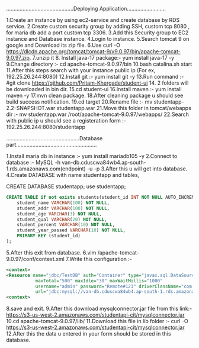 .............................................Deploying Application..........................

1.Create an instance by using ec2-service and create database by RDS service.
2.Create custom security group by adding SSH, custom tcp 8080 , for maria db add a port custom tcp 3306.
3.Add this Security group to EC2 instance and Database instance.
4.Login to instance.
5.Search tomcat 9 on google and Download its zip file.
6.Use curl -O https://dlcdn.apache.org/tomcat/tomcat-9/v9.0.97/bin/apache-tomcat-9.0.97.zip.
7.unzip it
8. Install java-17 package:-
yum install java-17 -y
9.Change directory :- cd apache-tomcat-9.0.97/bin
10.bash catalina.sh start
11.After this steps search with your instance public ip (For ex, 192.25.26.244:8080)
12.Install git :- yum install git -y
13.Run command :- #git clone https://github.com/Pritam-Khergade/student-ui
14. 2 folders will be downloaded in bin dir.
15.cd student-ui
16.Install maven :- yum install maven -y
17.mvn clean package.
18.After cleaning package u should see build success notification.
19.cd target
20.Rename file :- mv studentapp-2.2-SNAPSHOT.war studentapp.war
21.Move this folder in tomcat/webapps dir :- 
mv studentapp.war /root/apache-tomcat-9.0.97/webapps/
22.Search with public ip u should see a registeration form :- 192.25.26.244:8080/studentapp

.................................................Database part......................................................

1.Install maria db in instance :-  yum install mariadb105 -y
2.Connect to database :- MySQL -h van-db.cduscwa84wb4.ap-south-1.rds.amazonaws.com(endpoint) -u <username-admin> -p <password>
3.After this u will get into database.
4.Create DATABASE with name studentapp and tables,

CREATE DATABASE studentapp;
use studentapp;

```sql
CREATE TABLE if not exists students(student_id INT NOT NULL AUTO_INCREMENT,
	student_name VARCHAR(100) NOT NULL,
    student_addr VARCHAR(100) NOT NULL,
	student_age VARCHAR(3) NOT NULL,
	student_qual VARCHAR(20) NOT NULL,
	student_percent VARCHAR(10) NOT NULL,
	student_year_passed VARCHAR(10) NOT NULL,
	PRIMARY KEY (student_id)
);
```

5.After this exit from database.
6.vim /apache-tomcat-9.0.97/conf/context.xml
7.Write this configuration :- 

```xml
<context>
<Resource name="jdbc/TestDB" auth="Container" type="javax.sql.DataSource"
           maxTotal="500" maxIdle="30" maxWaitMillis="1000"
           username="admin" password="Remote#123" driverClassName="com.mysql.jdbc.Driver"
           url="jdbc:mysql://van-db.cduscwa84wb4.ap-south-1.rds.amazonaws.com:3306/studentapp?useUnicode=yes&amp;characterEncoding=utf8"/>
<context>
```
8.save and exit.
9.After this download mysqlconnector.jar file from this link:- 
https://s3-us-west-2.amazonaws.com/studentapi-cit/mysqlconnector.jar
10.cd apache-tomcat-9.0.97/lib/
11.Download this file in lib folder :- curl -O https://s3-us-west-2.amazonaws.com/studentapi-cit/mysqlconnector.jar
12.After this the data u entered in your form should be stored in this database.










